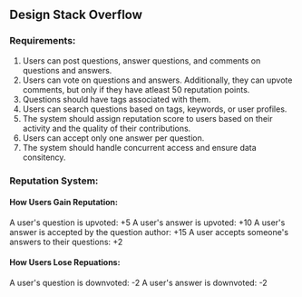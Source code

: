 ## **Design Stack Overflow**

### **Requirements:**
1. Users can post questions, answer questions, and comments on questions and answers.
2. Users can vote on questions and answers. Additionally, they can upvote comments, but only if they have atleast 50 reputation points.
3. Questions should have tags associated with them.
4. Users can search questions based on tags, keywords, or user profiles.
5. The system should assign reputation score to users based on their activity and the quality of their contributions.
6. Users can accept only one answer per question.
7. The system should handle concurrent access and ensure data consitency.

### **Reputation System:**

#### **How Users Gain Reputation:**
A user's question is upvoted: +5
A user's answer is upvoted: +10
A user's answer is accepted by the question author: +15
A user accepts someone's answers to their questions: +2

#### **How Users Lose Repuations:**
A user's question is downvoted: -2
A user's answer is downvoted: -2
